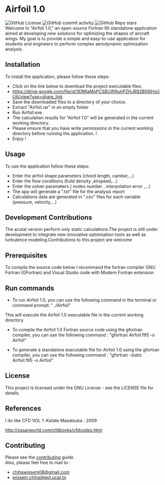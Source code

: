 # Airfoil 1.0
![GitHub License](https://img.shields.io/github/license/wissem01chiha/FlowSim)
![GitHub commit activity](https://img.shields.io/github/commit-activity/t/wissem01chiha/FlowSim)
![GitHub Repo stars](https://img.shields.io/github/stars/wissem01chiha/FlowSim)  
 Welcome to "Airfoil 1.0," an open-source Fortran 95 standalone application aimed at developing new solutions for optimizing the shapes of aircraft wings.
 My goal is to provide a simple and easy-to-use application for students and engineers to perform complex aerodynamic optimization analysis.
  
## Installation
 To install the application, please follow these steps:

* Click on the link below to download the project executable files:
*  https://drive.google.com/file/d/1iDMlaMpPCSBUW9uhPZHJR92B5l6HsUUA/view?usp=share_link 
* Save the downloaded files to a directory of your choice.
 * Extract "Airfoil.rar" in an empty folder 
 * Run Airfoil.exe 
 * The calculation results for "Airfoil 1.0" will be generated in the current working directory. 
 * Please ensure that you have write permissions in the current working directory before running the application. !
 * Enjoy !
 
 
 ## Usage 
To use the application follow these steps:
  * Enter the airfoil shape parameters (chord length, camber,...) 
  * Enter the flow conditions  (fuild density ,airspeed,...)
  * Enter the solver parameters ( nodes number , interpolation error ,...)
  * The app will generate a ".txt" file for the analysis report 
  * Calculations data are generated in ".csv" files for each variable (pressure, velocity,...)
  
## Development Contributions
The acutal version perform only static calculations.The project is still under development to integrate  new innovative optimisation tools as well as turbulence modeling.Contributions to this project are welcome
## Prerequisites
To compile the source code below I recommand the fortran compiler GNU Fortran (GFortran) and Visual Studio code with Modern Fortran extension  
 ## Run commands 
 * To run Airfoil 1.0, you can use the following command in the terminal or command prompt: " ./Airfoil"
 
 This will execute the Airfoil 1.0 executable file in the current working directory 
 
 * To compile the Airfoil 1.0 Fortran source code using the gfortran compiler, you can use the following command : "gfortran Airfoil.f95 -o Airfoil"

 * To generate a standalone executable file for Airfoil 1.0 using the gfortran compiler, you can use the following command : "gfortran -static Airfoil.f95 -o Airfoil"

           
##  License
This project is licensed under the GNU  License - see the LICENSE file for details.

## References 
 I do like CFD VOL 1: Katate Masatsuka : 2009
 
 http://ossanworld.com/cfdbooks/cfdcodes.html

## Contributing
Please see the [contributing](CONTRIBUTING.md) guide.  
Also, please feel free to mail to :  

- chihawissem08@gmail.com  
- wissem.chiha@ept.ucar.tn

 
